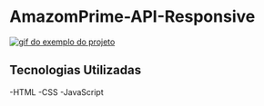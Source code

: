 # AmazomPrime-API-Responsive
[<img src="./exem.gif" alt="gif do exemplo do projeto">](https://marcelohcb.github.io/AmazomPrime-API-Responsive/)
## Tecnologias Utilizadas
-HTML
-CSS
-JavaScript
